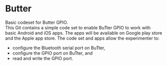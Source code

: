 # Butter
Basic codeset for Butter GPIO.   
This Git contains a simple code set to enable BuTter GPIO to work with basic Android and iOS apps. The apps will be available on Google play store and the Apple app store. The code set and apps allow the experimenter to: 
  - configure the Bluetooth serial port on BuTter, 
  - configure the GPIO port on BuTter, and 
  - read and write the GPIO port.
